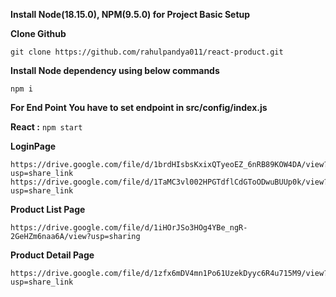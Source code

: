 **Install Node(18.15.0), NPM(9.5.0) for Project Basic Setup**

**Clone Github**

    git clone https://github.com/rahulpandya011/react-product.git

**Install Node dependency using below commands**

    npm i

**For End Point You have to set endpoint in src/config/index.js**

**React :** `npm start`

**LoginPage**

    https://drive.google.com/file/d/1brdHIsbsKxixQTyeoEZ_6nRB89KOW4DA/view?usp=share_link
    https://drive.google.com/file/d/1TaMC3vl002HPGTdflCdGToODwuBUUp0k/view?usp=share_link

**Product List Page**

    https://drive.google.com/file/d/1iHOrJSo3HOg4YBe_ngR-2GeHZm6naa6A/view?usp=sharing

**Product Detail Page**

    https://drive.google.com/file/d/1zfx6mDV4mn1Po61UzekDyyc6R4u715M9/view?usp=share_link
